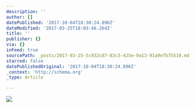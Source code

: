 ```yaml
---
description: ''
author: []
datePublished: '2017-10-04T18:30:24.896Z'
dateModified: '2017-03-25T18:03:46.264Z'
title: ''
publisher: {}
via: {}
inFeed: true
sourcePath: _posts/2017-03-25-5c932c87-83c3-425e-9a13-91a9efb75510.md
starred: false
datePublishedOriginal: '2017-10-04T18:30:24.896Z'
_context: 'http://schema.org'
_type: Article

---
```

![](https://the-grid-user-content.s3-us-west-2.amazonaws.com/4755c669-3f90-499f-b45d-a733fed1f44c.jpg)